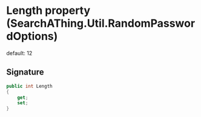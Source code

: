 # Length property (SearchAThing.Util.RandomPasswordOptions)
default: 12

## Signature
```csharp
public int Length
{
    get;
    set;
}
```
